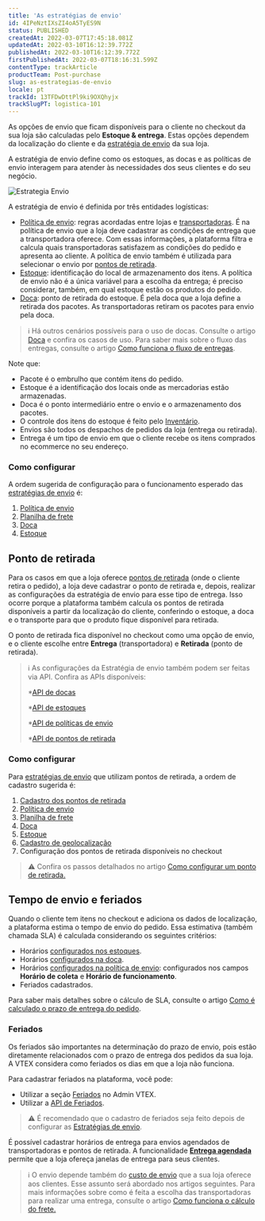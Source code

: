 ```yaml
---
title: 'As estratégias de envio'
id: 4IPeNztIXsZI4oA5TyES9N
status: PUBLISHED
createdAt: 2022-03-07T17:45:18.081Z
updatedAt: 2022-03-10T16:12:39.772Z
publishedAt: 2022-03-10T16:12:39.772Z
firstPublishedAt: 2022-03-07T18:16:31.599Z
contentType: trackArticle
productTeam: Post-purchase
slug: as-estrategias-de-envio
locale: pt
trackId: 13TFDwDttPl9ki9OXQhyjx
trackSlugPT: logistica-101
---
```


As opções de envio que ficam disponíveis para o cliente no checkout da sua loja são calculadas pelo **Estoque & entrega**. Estas opções dependem da localização do cliente e da [estratégia de envio](https://help.vtex.com/pt/tutorial/estrategia-de-envio--58vLBDbjYVQzJ6rRc5QNz3) da sua loja. 

A estratégia de envio define como os estoques, as docas e as políticas de envio interagem para atender às necessidades dos seus clientes e do seu negócio. 

![Estrategia Envio](https://images.ctfassets.net/alneenqid6w5/a0tXw0SPa0zFg5o0byFeS/3b4eb756f2c833f5b3fa7726c3cbdce7/Estrategia_Envio.png)

A estratégia de envio é definida por três entidades logísticas:

* [Política de envio](https://help.vtex.com/pt/tutorial/politica-de-envio--tutorials_140): regras acordadas entre lojas e [transportadoras](https://help.vtex.com/pt/tutorial/o-que-e-uma-transportadora--7u9duMD5UQa2QQwukAWMcE). É na política de envio que a loja deve cadastrar as condições de entrega que a transportadora oferece. Com essas informações, a plataforma filtra e calcula quais transportadoras satisfazem as condições do pedido e apresenta ao cliente. A política de envio também é utilizada para selecionar o envio por [pontos de retirada](https://help.vtex.com/pt/tutorial/pontos-de-retirada--2fljn6wLjn8M4lJHA6HP3R).
* [Estoque](https://help.vtex.com/pt/tutorial/estoque--6oIxvsVDTtGpO7y6zwhGpb): identificação do local de armazenamento dos itens. A política de envio não é a única variável para a escolha da entrega; é preciso considerar, também, em qual estoque estão os produtos do pedido.
* [Doca](https://help.vtex.com/pt/tutorial/doca--5DY8xHEjOLYDVL41Urd5qj): ponto de retirada do estoque. É pela doca que a loja define a retirada dos pacotes. As transportadoras retiram os pacotes para envio pela doca.

>ℹ️ Há outros cenários possíveis para o uso de docas. Consulte o artigo [Doca](https://help.vtex.com/pt/tutorial/doca--5DY8xHEjOLYDVL41Urd5qj) e confira os casos de uso. Para saber mais sobre o fluxo das entregas, consulte o artigo [Como funciona o fluxo de entregas](https://help.vtex.com/pt/tutorial/como-funciona-o-fluxo-de-entregas--4ku3QKWfxmUO8UgA0yqgUq).

Note que:

* Pacote é o embrulho que contém itens do pedido.
* Estoque é a identificação dos locais onde as mercadorias estão armazenadas.
* Doca é o ponto intermediário entre o envio e o armazenamento dos pacotes.
* O controle dos itens do estoque é feito pelo [Inventário](https://help.vtex.com/pt/tutorial/gerenciar-itens-em-estoque--tutorials_139).
* Envios são todos os despachos de pedidos da loja (entrega ou retirada).
* Entrega é um tipo de envio em que o cliente recebe os itens comprados no ecommerce no seu endereço.

### Como configurar

A ordem sugerida de configuração para o funcionamento esperado das [estratégias de envio](https://help.vtex.com/pt/tutorial/estrategia-de-envio--58vLBDbjYVQzJ6rRc5QNz3)  é:

1. [Política de envio](https://help.vtex.com/pt/tutorial/politica-de-envio--tutorials_140)
2. [Planilha de frete](https://help.vtex.com/pt/tutorial/planilha-de-frete--tutorials_127)
3. [Doca](https://help.vtex.com/pt/tutorial/gerenciar-doca--7K3FultD8I2cuuA6iyGEiW)
4. [Estoque](https://help.vtex.com/pt/tutorial/gerenciar-estoque--tutorials_137)

## Ponto de retirada

Para os casos em que a loja oferece [pontos de retirada](https://help.vtex.com/pt/tutorial/como-funcionam-pontos-de-retirada--2fljn6wLjn8M4lJHA6HP3R) (onde o cliente retira o pedido), a loja deve cadastrar o ponto de retirada e, depois, realizar as configurações da estratégia de envio para esse tipo de entrega. Isso ocorre porque a plataforma também calcula os pontos de retirada disponíveis a partir da localização do cliente, conferindo o estoque, a doca e o transporte para que o produto fique disponível para retirada. 

O ponto de retirada fica disponível no checkout como uma opção de envio, e o cliente escolhe entre **Entrega** (transportadora) e **Retirada** (ponto de retirada).

>ℹ️ As configurações da Estratégia de envio também podem ser feitas via API. Confira as APIs disponíveis:
> <body>
>
> *[API de docas](https://developers.vtex.com/vtex-rest-api/reference/docks)
>
> *[API de estoques](https://developers.vtex.com/vtex-rest-api/reference/createupdatewarehouse)
>
> *[API de políticas de envio](https://developers.vtex.com/vtex-rest-api/reference/get_logistics-pvt-shipping-policies-id)
>
> *[API de pontos de retirada](https://developers.vtex.com/vtex-rest-api/reference/listallpickupppoints)
>
> </body>

### Como configurar

Para [estratégias de envio](https://help.vtex.com/pt/tutorial/estrategia-de-envio--58vLBDbjYVQzJ6rRc5QNz3) que utilizam pontos de retirada, a ordem de cadastro sugerida é:

1. [Cadastro dos pontos de retirada](https://help.vtex.com/pt/tutorial/configurar-pontos-de-retirada-pickup-points--2R5ClQiwe4KoSQgsuiOw4E) 
2. [Política de envio](https://help.vtex.com/pt/tutorial/politica-de-envio--tutorials_140)
3. [Planilha de frete](https://help.vtex.com/pt/tutorial/planilha-de-frete--tutorials_127)
4. [Doca](https://help.vtex.com/pt/tutorial/gerenciar-doca--7K3FultD8I2cuuA6iyGEiW)
5. [Estoque](https://help.vtex.com/pt/tutorial/gerenciar-estoque--tutorials_137)
6. [Cadastro de geolocalização](https://help.vtex.com/pt/tutorial/registering-geolocation--tutorials_138)
7. Configuração dos pontos de retirada disponíveis no checkout

>⚠️ Confira os passos detalhados no artigo [Como configurar um ponto de retirada.](https://help.vtex.com/pt/tutorial/pontos-de-retirada--2fljn6wLjn8M4lJHA6HP3R#como-configurar)

## Tempo de envio e feriados

Quando o cliente tem itens no checkout e adiciona os dados de localização, a plataforma estima o tempo de envio do pedido. Essa estimativa (também chamada SLA) é calculada considerando os seguintes critérios:

* Horários [configurados nos estoques](https://help.vtex.com/pt/tutorial/gerenciar-estoque--tutorials_137#campos-de-cadastro).
* Horários [configurados na doca](https://help.vtex.com/pt/tutorial/gerenciar-doca--7K3FultD8I2cuuA6iyGEiW#campos-de-cadastro).
* Horários [configurados na política de envio](https://help.vtex.com/pt/tutorial/politica-de-envio--tutorials_140#cadastrar-uma-politica-de-envio): configurados nos campos **Horário de coleta** e **Horário de funcionamento**. 
* Feriados cadastrados.

Para saber mais detalhes sobre o cálculo de SLA, consulte o artigo [Como é calculado o prazo de entrega do pedido](https://help.vtex.com/pt/tutorial/como-e-calculado-o-prazo-de-entrega-do-pedido--1TOuKCIjGQmqOqQkEqCg82).

### Feriados

Os feriados são importantes na determinação do prazo de envio, pois estão diretamente relacionados com o prazo de entrega dos pedidos da sua loja. A VTEX considera como feriados os dias em que a loja não funciona.

Para cadastrar feriados na plataforma, você pode:

* Utilizar a seção [Feriados](https://help.vtex.com/pt/tutorial/cadastrar-feriados--2ItOthSEAoyAmcwsuiO6Yk) no Admin VTEX.
* Utilizar a [API de Feriados](https://developers.vtex.com/vtex-rest-api/reference/holidays).

>⚠️ É recomendado que o cadastro de feriados seja feito depois de configurar as [Estratégias de envio](https://help.vtex.com/pt/tutorial/estrategia-de-envio--58vLBDbjYVQzJ6rRc5QNz3).

É possível cadastrar horários de entrega para envios agendados de transportadoras e pontos de retirada. A funcionalidade **[Entrega agendada](https://help.vtex.com/pt/tutorial/entrega-agendada--22g3HAVCGLFiU7xugShOBi)** permite que a loja ofereça janelas de entrega para seus clientes.

>ℹ️ O envio depende também do [custo de envio](https://help.vtex.com/pt/tutorial/custo-final-do-envio--5bwhIO108VA5Y2YOpef9lV) que a sua loja oferece aos clientes. Esse assunto será abordado nos artigos seguintes. Para mais informações sobre como é feita a escolha das transportadoras para realizar uma entrega, consulte o artigo [Como funciona o cálculo do frete.](https://help.vtex.com/pt/tutorial/como-funciona-o-calculo-de-frete--tutorials_116)

